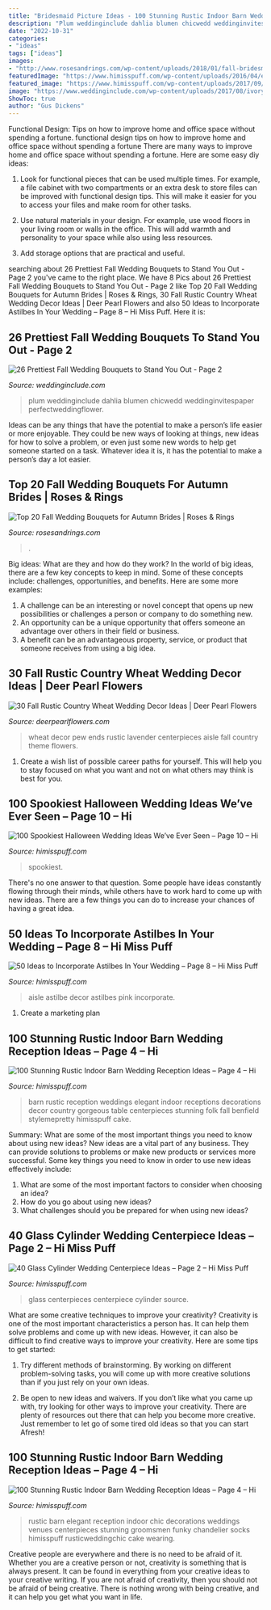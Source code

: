 ```yaml
---
title: "Bridesmaid Picture Ideas - 100 Stunning Rustic Indoor Barn Wedding Reception Ideas – Page 4 – Hi"
description: "Plum weddinginclude dahlia blumen chicwedd weddinginvitespaper perfectweddingflower"
date: "2022-10-31"
categories:
- "ideas"
tags: ["ideas"]
images:
- "http://www.rosesandrings.com/wp-content/uploads/2018/01/fall-bridesmaid-bouquet-e1577028983591.jpg"
featuredImage: "https://www.himisspuff.com/wp-content/uploads/2016/04/elegant-barn-wedding-reception.jpg"
featured_image: "https://www.himisspuff.com/wp-content/uploads/2017/09/Glass-Cylinders-Wedding-Centerpieces-5.jpg"
image: "https://www.weddinginclude.com/wp-content/uploads/2017/08/ivory-and-dark-purple-fall-wedding-bouquet.jpg"
ShowToc: true
author: "Gus Dickens"
---
```



Functional Design: Tips on how to improve home and office space without spending a fortune.
functional design tips on how to improve home and office space without spending a fortune
There are many ways to improve home and office space without spending a fortune. Here are some easy diy ideas:

1. Look for functional pieces that can be used multiple times. For example, a file cabinet with two compartments or an extra desk to store files can be improved with functional design tips. This will make it easier for you to access your files and make room for other tasks.

2. Use natural materials in your design. For example, use wood floors in your living room or walls in the office. This will add warmth and personality to your space while also using less resources.

3. Add storage options that are practical and useful.

	

		
searching about 26 Prettiest Fall Wedding Bouquets to Stand You Out - Page 2 you've came to the right place. We have 8 Pics about 26 Prettiest Fall Wedding Bouquets to Stand You Out - Page 2 like Top 20 Fall Wedding Bouquets for Autumn Brides | Roses &amp; Rings, 30 Fall Rustic Country Wheat Wedding Decor Ideas | Deer Pearl Flowers and also 50 Ideas to Incorporate Astilbes In Your Wedding – Page 8 – Hi Miss Puff. Here it is:
		
    
## 26 Prettiest Fall Wedding Bouquets To Stand You Out - Page 2

<img loading=lazy src="https://www.weddinginclude.com/wp-content/uploads/2017/08/ivory-and-dark-purple-fall-wedding-bouquet.jpg" onerror="this.onerror=null;this.src='https://tse4.mm.bing.net/th?id=OIP.w1jICLxAOMpeJYkB80Mn6gHaLI&amp;pid=15.1';" alt="26 Prettiest Fall Wedding Bouquets to Stand You Out - Page 2">

_Source: weddinginclude.com_

>plum weddinginclude dahlia blumen chicwedd weddinginvitespaper perfectweddingflower. 

	

Ideas can be any things that have the potential to make a person’s life easier or more enjoyable. They could be new ways of looking at things, new ideas for how to solve a problem, or even just some new words to help get someone started on a task. Whatever idea it is, it has the potential to make a person’s day a lot easier.

    
## Top 20 Fall Wedding Bouquets For Autumn Brides | Roses &amp; Rings

<img loading=lazy src="http://www.rosesandrings.com/wp-content/uploads/2018/01/fall-bridesmaid-bouquet-e1577028983591.jpg" onerror="this.onerror=null;this.src='https://tse1.mm.bing.net/th?id=OIP.vedqiL0SLKyMyq7d04wJ_wHaLG&amp;pid=15.1';" alt="Top 20 Fall Wedding Bouquets for Autumn Brides | Roses &amp; Rings">

_Source: rosesandrings.com_

>. 

	

Big ideas: What are they and how do they work?
In the world of big ideas, there are a few key concepts to keep in mind. Some of these concepts include: challenges, opportunities, and benefits. Here are some more examples:
1. A challenge can be an interesting or novel concept that opens up new possibilities or challenges a person or company to do something new. 
2. An opportunity can be a unique opportunity that offers someone an advantage over others in their field or business. 
3. A benefit can be an advantageous property, service, or product that someone receives from using a big idea.

    
## 30 Fall Rustic Country Wheat Wedding Decor Ideas | Deer Pearl Flowers

<img loading=lazy src="https://www.deerpearlflowers.com/wp-content/uploads/2016/08/lavender-wheat-pew-ends-aisle.jpg" onerror="this.onerror=null;this.src='https://tse3.mm.bing.net/th?id=OIP.VGCZiV6g8kyWJDbZ_c9-2gHaLH&amp;pid=15.1';" alt="30 Fall Rustic Country Wheat Wedding Decor Ideas | Deer Pearl Flowers">

_Source: deerpearlflowers.com_

>wheat decor pew ends rustic lavender centerpieces aisle fall country theme flowers. 

	

1. Create a wish list of possible career paths for yourself. This will help you to stay focused on what you want and not on what others may think is best for you. 

    
## 100 Spookiest Halloween Wedding Ideas We’ve Ever Seen – Page 10 – Hi

<img loading=lazy src="https://www.himisspuff.com/wp-content/uploads/2016/07/dark-red-and-white-halloween-wedding-bouquet.jpg" onerror="this.onerror=null;this.src='https://tse1.mm.bing.net/th?id=OIP.bgU-wiPms8TOA7SbmHb-swHaLH&amp;pid=15.1';" alt="100 Spookiest Halloween Wedding Ideas We’ve Ever Seen – Page 10 – Hi">

_Source: himisspuff.com_

>spookiest. 

	

There's no one answer to that question. Some people have ideas constantly flowing through their minds, while others have to work hard to come up with new ideas. There are a few things you can do to increase your chances of having a great idea.

    
## 50 Ideas To Incorporate Astilbes In Your Wedding – Page 8 – Hi Miss Puff

<img loading=lazy src="https://www.himisspuff.com/wp-content/uploads/2016/08/Pink-Astilbe-Wedding-Aisle-Decor.jpg" onerror="this.onerror=null;this.src='https://tse3.mm.bing.net/th?id=OIP.Zaw2sT5NNpfnQST6gqC8DwHaLN&amp;pid=15.1';" alt="50 Ideas to Incorporate Astilbes In Your Wedding – Page 8 – Hi Miss Puff">

_Source: himisspuff.com_

>aisle astilbe decor astilbes pink incorporate. 

	

1. Create a marketing plan 

    
## 100 Stunning Rustic Indoor Barn Wedding Reception Ideas – Page 4 – Hi

<img loading=lazy src="https://www.himisspuff.com/wp-content/uploads/2016/04/elegant-barn-wedding-reception.jpg" onerror="this.onerror=null;this.src='https://tse1.mm.bing.net/th?id=OIP.L2gXYteturT-cvOHxfMKrwHaLJ&amp;pid=15.1';" alt="100 Stunning Rustic Indoor Barn Wedding Reception Ideas – Page 4 – Hi">

_Source: himisspuff.com_

>barn rustic reception weddings elegant indoor receptions decorations decor country gorgeous table centerpieces stunning folk fall benfield stylemepretty himisspuff cake. 

	

Summary: What are some of the most important things you need to know about using new ideas?
New ideas are a vital part of any business. They can provide solutions to problems or make new products or services more successful. Some key things you need to know in order to use new ideas effectively include:
1. What are some of the most important factors to consider when choosing an idea?
2. How do you go about using new ideas?
3. What challenges should you be prepared for when using new ideas?

    
## 40 Glass Cylinder Wedding Centerpiece Ideas – Page 2 – Hi Miss Puff

<img loading=lazy src="https://www.himisspuff.com/wp-content/uploads/2017/09/Glass-Cylinders-Wedding-Centerpieces-5.jpg" onerror="this.onerror=null;this.src='https://tse4.mm.bing.net/th?id=OIP.boODJOqbntO9PviLtezMOgHaLG&amp;pid=15.1';" alt="40 Glass Cylinder Wedding Centerpiece Ideas – Page 2 – Hi Miss Puff">

_Source: himisspuff.com_

>glass centerpieces centerpiece cylinder source. 

	

What are some creative techniques to improve your creativity?
Creativity is one of the most important characteristics a person has. It can help them solve problems and come up with new ideas. However, it can also be difficult to find creative ways to improve your creativity. Here are some tips to get started: 
1. Try different methods of brainstorming. By working on different problem-solving tasks, you will come up with more creative solutions than if you just rely on your own ideas.

2. Be open to new ideas and waivers. If you don’t like what you came up with, try looking for other ways to improve your creativity. There are plenty of resources out there that can help you become more creative. Just remember to let go of some tired old ideas so that you can start Afresh!

    
## 100 Stunning Rustic Indoor Barn Wedding Reception Ideas – Page 4 – Hi

<img loading=lazy src="https://www.himisspuff.com/wp-content/uploads/2016/04/Elegant-Rustic-Barn-Wedding-Reception-Ideas.jpg" onerror="this.onerror=null;this.src='https://tse1.mm.bing.net/th?id=OIP.2q4vFMvPVJWmDxKalJw0OwHaLH&amp;pid=15.1';" alt="100 Stunning Rustic Indoor Barn Wedding Reception Ideas – Page 4 – Hi">

_Source: himisspuff.com_

>rustic barn elegant reception indoor chic decorations weddings venues centerpieces stunning groomsmen funky chandelier socks himisspuff rusticweddingchic cake wearing. 

	

Creative people are everywhere and there is no need to be afraid of it. Whether you are a creative person or not, creativity is something that is always present. It can be found in everything from your creative ideas to your creative writing. If you are not afraid of creativity, then you should not be afraid of being creative. There is nothing wrong with being creative, and it can help you get what you want in life.

